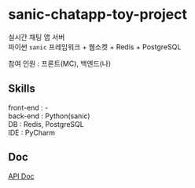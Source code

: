 # sanic-chatapp-toy-project  
실시간 채팅 앱 서버   
파이썬 `sanic` 프레임워크 + 웹소켓 + Redis + PostgreSQL  

참여 인원 : 프론트(MC), 백엔드(나)

## Skills
front-end : -  
back-end : Python(sanic)  
DB : Redis, PostgreSQL  
IDE : PyCharm  

## Doc
[API Doc](https://github.com/sehajyang/sanic-toy-project/wiki)
